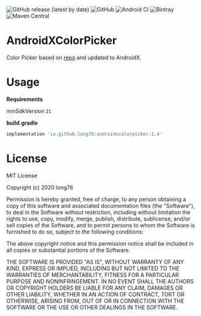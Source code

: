 ![GitHub release (latest by date)](https://img.shields.io/github/v/release/long76/AndroidXColorPicker)
![GitHub](https://img.shields.io/github/license/long76/AndroidXColorPicker)
![Android CI](https://github.com/long76/AndroidXColorPicker/workflows/Android%20CI/badge.svg)
![Bintray](https://img.shields.io/bintray/v/long76/maven/AndroidXColorPicker)
![Maven Central](https://img.shields.io/maven-central/v/io.github.long76/androidxcolorpicker)
# AndroidXColorPicker
Color Picker based on [repo](https://github.com/Pes8/android-material-color-picker-dialog) and updated to AndroidX.

# Usage

**Requirements**

minSdkVersion `21`

**build.gradle**
```groovy
implementation 'io.github.long76:androidxcolorpicker:1.4'
```

# License
MIT License

Copyright (c) 2020 long76

Permission is hereby granted, free of charge, to any person obtaining a copy
of this software and associated documentation files (the "Software"), to deal
in the Software without restriction, including without limitation the rights
to use, copy, modify, merge, publish, distribute, sublicense, and/or sell
copies of the Software, and to permit persons to whom the Software is
furnished to do so, subject to the following conditions:

The above copyright notice and this permission notice shall be included in all
copies or substantial portions of the Software.

THE SOFTWARE IS PROVIDED "AS IS", WITHOUT WARRANTY OF ANY KIND, EXPRESS OR
IMPLIED, INCLUDING BUT NOT LIMITED TO THE WARRANTIES OF MERCHANTABILITY,
FITNESS FOR A PARTICULAR PURPOSE AND NONINFRINGEMENT. IN NO EVENT SHALL THE
AUTHORS OR COPYRIGHT HOLDERS BE LIABLE FOR ANY CLAIM, DAMAGES OR OTHER
LIABILITY, WHETHER IN AN ACTION OF CONTRACT, TORT OR OTHERWISE, ARISING FROM,
OUT OF OR IN CONNECTION WITH THE SOFTWARE OR THE USE OR OTHER DEALINGS IN THE
SOFTWARE.
